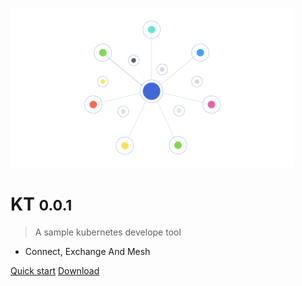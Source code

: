 ![logo](_media/logo.png)

# KT <small>0.0.1</small>

> A sample kubernetes develope tool

- Connect, Exchange And Mesh

[Quick start](/quickstart)
[Download](/downloads)